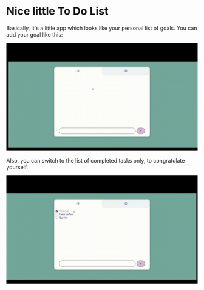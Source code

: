 # Nice little To Do List

Basically, it's a little app which looks like your personal list of goals.
You can add your goal like this:

![List with goals](./public//img/1.gif)

Also, you can switch to the list of completed tasks only, to congratulate yourself.

![List with  completed goals](./public//img/2.gif)
